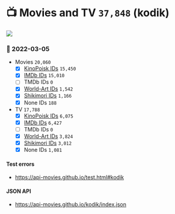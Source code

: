 # :tv: Movies and TV `37,848` (kodik)

<a href="https://API-Movies.github.io"><img src="https://API-Movies.github.io/banner.png?cache"></a>

### :date: 2022-03-05
- Movies `20,060`
  - [x] <a href="https://API-Movies.github.io/kodik/movie_kinopoisk_ids.json">KinoPoisk IDs</a> `15,450`
  - [x] <a href="https://API-Movies.github.io/kodik/movie_imdb_ids.json">IMDb IDs</a> `15,010`
  - [ ] TMDb IDs `0`
  - [x] <a href="https://API-Movies.github.io/kodik/movie_world_art_ids.json">World-Art IDs</a> `1,542`
  - [x] <a href="https://API-Movies.github.io/kodik/movie_shikimori_ids.json">Shikimori IDs</a> `1,166`
  - [x] None IDs `188`
- TV `17,788`
  - [x] <a href="https://API-Movies.github.io/kodik/tv_kinopoisk_ids.json">KinoPoisk IDs</a> `6,075`
  - [x] <a href="https://API-Movies.github.io/kodik/tv_imdb_ids.json">IMDb IDs</a> `6,427`
  - [ ] TMDb IDs `0`
  - [x] <a href="https://API-Movies.github.io/kodik/tv_world_art_ids.json">World-Art IDs</a> `3,824`
  - [x] <a href="https://API-Movies.github.io/kodik/tv_shikimori_ids.json">Shikimori IDs</a> `3,012`
  - [x] None IDs `1,081`
#### Test errors
- <a href='https://api-movies.github.io/test.html#kodik'>https://api-movies.github.io/test.html#kodik</a>
#### JSON API
- <a href='https://api-movies.github.io/kodik/index.json'>https://api-movies.github.io/kodik/index.json</a>
